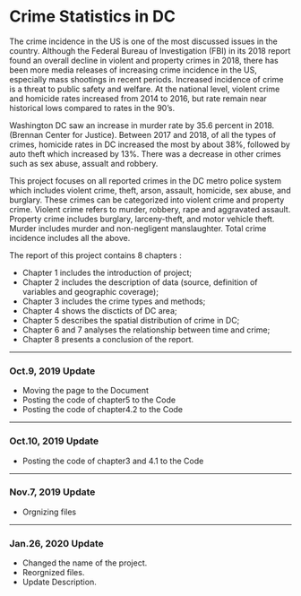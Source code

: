 # Crime Statistics in DC 

The crime incidence in the US is one of the most discussed issues in the country. Although the Federal Bureau of Investigation (FBI) in its 2018 report found an overall decline in violent and property crimes in 2018, there has been more media releases of increasing crime incidence in the US, especially mass shootings in recent periods. Increased incidence of crime is a threat to public safety and welfare. At the national level, violent crime and homicide rates increased from 2014 to 2016, but rate remain near historical lows compared to rates in the 90’s. 

Washington DC saw an increase in murder rate by 35.6 percent in 2018. (Brennan Center for Justice). Between 2017 and 2018, of all the types of crimes, homicide rates in DC increased the most by about 38%, followed by auto theft which increased by 13%. There was a decrease in other crimes such as sex abuse, assualt and robbery.

This project focuses on all reported crimes in the DC metro police system which includes violent crime, theft, arson, assault, homicide, sex abuse, and burglary. These crimes can be categorized into violent crime and property crime. Violent crime refers to murder, robbery, rape and aggravated assault. Property crime includes burglary, larceny-theft, and motor vehicle theft. Murder includes murder and non-negligent manslaughter. Total crime incidence includes all the above. 

The report of this project contains 8 chapters :

* Chapter 1 includes the introduction of project;
* Chapter 2 includes the description of data (source, definition of variables and geographic coverage);
* Chapter 3 includes the crime types and methods;
* Chapter 4 shows the discticts of DC area;
* Chapter 5 describes the spatial distribution of crime in DC;
* Chapter 6 and 7 analyses the relationship between time and crime;
* Chapter 8 presents a conclusion of the report.

---
### Oct.9, 2019 Update

* Moving the page to the Document
* Posting the code of chapter5 to the Code
* Posting the code of chapter4.2 to the Code

---
### Oct.10, 2019 Update

* Posting the code of chapter3 and 4.1 to the Code

---
### Nov.7, 2019 Update

* Orgnizing files

---

### Jan.26, 2020 Update

* Changed the name of the project.
* Reorgnized files.
* Update Description.
